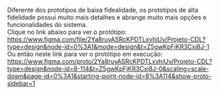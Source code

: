Diferente dos prototipos de baixa fidealidade, os prototipos de alta fidelidade possui muito mais detalhes e abrange muito mais opções e funcionalidades do sistema.
<br>
Clique no link abaixo para ver o protótipo:
<br>
https://www.figma.com/file/2Ya8ruyASRcKPDTLxvhiUv/Projeto-CDL?type=design&node-id=0%3A1&mode=design&t=Z5gwKpFjKR3Cxj8J-1
<br>
Ou então neste link para ver o protótipo em execução:
https://www.figma.com/proto/2Ya8ruyASRcKPDTLxvhiUv/Projeto-CDL?type=design&node-id=8-114&t=Z5gwKpFjKR3Cxj8J-0&scaling=scale-down&page-id=0%3A1&starting-point-node-id=8%3A114&show-proto-sidebar=1

